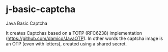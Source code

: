 # j-basic-captcha
Java Basic Captcha

It creates Captchas based on a TOTP (RFC6238) implementation (https://github.com/damico/JavaOTP). In other words the captcha image is an OTP (even with letters), created using a shared secret.

